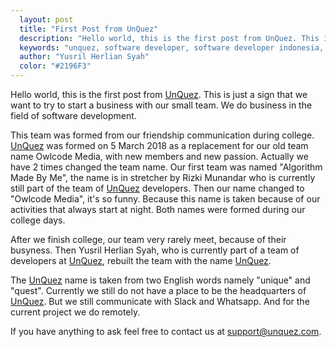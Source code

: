 ```yaml
---
  layout: post
  title: "First Post from UnQuez"
  description: "Hello world, this is the first post from UnQuez. This is just a sign that we want to try to start a business with our small team. We do business in the field of software development."
  keywords: "unquez, software developer, software developer indonesia, web developer indonesia, jasa pembuatan web, web developer, create application"
  author: "Yusril Herlian Syah"
  color: "#2196F3"
---
```


Hello world, this is the first post from [UnQuez](http://unquez.com). This is just a sign that we want to try to start a business with our small team. We do business in the field of software development.

This team was formed from our friendship communication during college. [UnQuez](http://unquez.com) was formed on 5 March 2018 as a replacement for our old team name Owlcode Media, with new members and new passion. Actually we have 2 times changed the team name. Our first team was named "Algorithm Made By Me", the name is in stretcher by Rizki Munandar who is currently still part of the team of [UnQuez](http://unquez.com) developers. Then our name changed to "Owlcode Media", it's so funny. Because this name is taken because of our activities that always start at night. Both names were formed during our college days.

After we finish college, our team very rarely meet, because of their busyness. Then Yusril Herlian Syah, who is currently part of a team of developers at [UnQuez](http://unquez.com), rebuilt the team with the name [UnQuez](http://unquez.com).

The [UnQuez](http://unquez.com) name is taken from two English words namely "unique" and "quest". Currently we still do not have a place to be the headquarters of [UnQuez](http://unquez.com). But we still communicate with Slack and Whatsapp. And for the current project we do remotely.

If you have anything to ask feel free to contact us at <a href="mailto:support@unquez.com">support@unquez.com</a>.
